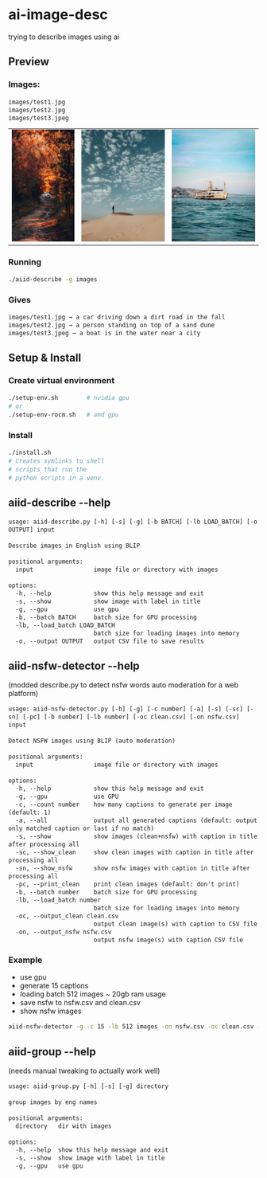 # ai-image-desc
trying to describe images using ai

## Preview

### Images:
```
images/test1.jpg
images/test2.jpg
images/test3.jpeg
```

<table>
    <tr>
        <td><img src="images/test1.jpg" width="150" height="225"/></td>
        <td><img src="images/test2.jpg" width="200" height="225"/></td>
        <td><img src="images/test3.jpeg" width="200" height="225"/></td>
    </tr>
</table>

### Running
```sh
./aiid-describe -g images
```

### Gives
```
images/test1.jpg → a car driving down a dirt road in the fall
images/test2.jpg → a person standing on top of a sand dune
images/test3.jpeg → a boat is in the water near a city
```


## Setup & Install
### Create virtual environment
```sh
./setup-env.sh        # nvidia gpu
# or
./setup-env-rocm.sh   # amd gpu
```

### Install
```sh
./install.sh
# Creates symlinks to shell
# scripts that run the
# python scripts in a venv.
```

## aiid-describe --help
```console
usage: aiid-describe.py [-h] [-s] [-g] [-b BATCH] [-lb LOAD_BATCH] [-o OUTPUT] input

Describe images in English using BLIP

positional arguments:
  input                 image file or directory with images

options:
  -h, --help            show this help message and exit
  -s, --show            show image with label in title
  -g, --gpu             use gpu
  -b, --batch BATCH     batch size for GPU processing
  -lb, --load_batch LOAD_BATCH
                        batch size for loading images into memory
  -o, --output OUTPUT   output CSV file to save results
```

## aiid-nsfw-detector --help
(modded describe.py to detect nsfw words auto moderation for a web platform)
```console
usage: aiid-nsfw-detector.py [-h] [-g] [-c number] [-a] [-s] [-sc] [-sn] [-pc] [-b number] [-lb number] [-oc clean.csv] [-on nsfw.csv] input

Detect NSFW images using BLIP (auto moderation)

positional arguments:
  input                 image file or directory with images

options:
  -h, --help            show this help message and exit
  -g, --gpu             use GPU
  -c, --count number    how many captions to generate per image (default: 1)
  -a, --all             output all generated captions (default: output only matched caption or last if no match)
  -s, --show            show images (clean+nsfw) with caption in title after processing all
  -sc, --show_clean     show clean images with caption in title after processing all
  -sn, --show_nsfw      show nsfw images with caption in title after processing all
  -pc, --print_clean    print clean images (default: don't print)
  -b, --batch number    batch size for GPU processing
  -lb, --load_batch number
                        batch size for loading images into memory
  -oc, --output_clean clean.csv
                        output clean image(s) with caption to CSV file
  -on, --output_nsfw nsfw.csv
                        output nsfw image(s) with caption CSV file
```
### Example
- use gpu
- generate 15 captions
- loading batch 512 images ~ 20gb ram usage
- save nsfw to nsfw.csv and clean.csv
- show nsfw images
```sh
aiid-nsfw-detector -g -c 15 -lb 512 images -on nsfw.csv -oc clean.csv -sn
```


## aiid-group --help
(needs manual tweaking to actually work well)
```console
usage: aiid-group.py [-h] [-s] [-g] directory

group images by eng names

positional arguments:
  directory   dir with images

options:
  -h, --help  show this help message and exit
  -s, --show  show image with label in title
  -g, --gpu   use gpu
```
